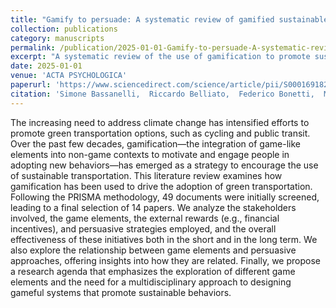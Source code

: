 ```yaml
---
title: "Gamify to persuade: A systematic review of gamified sustainable mobility"
collection: publications
category: manuscripts
permalink: /publication/2025-01-01-Gamify-to-persuade-A-systematic-review-of-gamified-sustainable-mobility
excerpt: "A systematic review of the use of gamification to promote sustainable mobility."
date: 2025-01-01
venue: 'ACTA PSYCHOLOGICA'
paperurl: 'https://www.sciencedirect.com/science/article/pii/S0001691824005651'
citation: 'Simone Bassanelli,  Riccardo Belliato,  Federico Bonetti,  Martina Vacondio,  Federica Gini,  Lorenzo Zambotto,  Annapaola Marconi, &quot;Gamify to persuade: A systematic review of gamified sustainable mobility.&quot; ACTA PSYCHOLOGICA, 2025.'
---
```

The increasing need to address climate change has intensified efforts to promote green transportation options, such as cycling and public transit. Over the past few decades, gamification—the integration of game-like elements into non-game contexts to motivate and engage people in adopting new behaviors—has emerged as a strategy to encourage the use of sustainable transportation. This literature review examines how gamification has been used to drive the adoption of green transportation. Following the PRISMA methodology, 49 documents were initially screened, leading to a final selection of 14 papers. We analyze the stakeholders involved, the game elements, the external rewards (e.g., financial incentives), and persuasive strategies employed, and the overall effectiveness of these initiatives both in the short and in the long term. We also explore the relationship between game elements and persuasive approaches, offering insights into how they are related. Finally, we propose a research agenda that emphasizes the exploration of different game elements and the need for a multidisciplinary approach to designing gameful systems that promote sustainable behaviors.